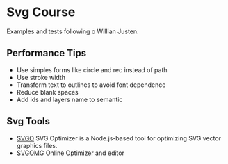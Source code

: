 # Svg Course


Examples and tests following o Willian Justen.


## Performance Tips
- Use simples forms like circle and rec instead of path
- Use stroke width
- Transform text to outlines to avoid font dependence
- Reduce blank spaces
- Add ids and layers name to semantic

## Svg Tools
- [SVGO](https://github.com/svg/svgo) SVG Optimizer is a Node.js-based tool for optimizing SVG vector graphics files.
- [SVGOMG](https://jakearchibald.github.io/svgomg/) Online Optimizer and editor